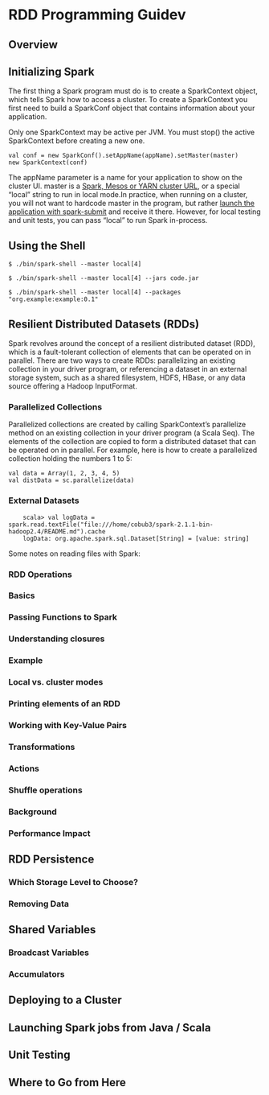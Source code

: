 # RDD Programming Guidev


## Overview


## Initializing Spark

The first thing a Spark program must do is to create a SparkContext object, which tells Spark how to access a cluster. To create a SparkContext you first need to build a SparkConf object that contains information about your application.

Only one SparkContext may be active per JVM. You must stop() the active SparkContext before creating a new one.
~~~
val conf = new SparkConf().setAppName(appName).setMaster(master)
new SparkContext(conf)
~~~
The appName parameter is a name for your application to show on the cluster UI. master is a [Spark, Mesos or YARN cluster URL](http://spark.apache.org/docs/latest/submitting-applications.html#master-urls),
or a special “local” string to run in local mode.In practice, when running on a cluster, you will not want to hardcode master in the program, 
but rather [launch the application with spark-submit](http://spark.apache.org/docs/latest/submitting-applications.html) and receive it there. 
However, for local testing and unit tests, you can pass “local” to run Spark in-process.


## Using the Shell
```
$ ./bin/spark-shell --master local[4]
```
```
$ ./bin/spark-shell --master local[4] --jars code.jar
```
```
$ ./bin/spark-shell --master local[4] --packages "org.example:example:0.1"
```


## Resilient Distributed Datasets (RDDs)
Spark revolves around the concept of a resilient distributed dataset (RDD), which is a fault-tolerant collection of elements that can be operated on in parallel. 
There are two ways to create RDDs: 
parallelizing an existing collection in your driver program, or referencing a dataset in an external storage system, such as a shared filesystem, HDFS, HBase, or any data source offering a Hadoop InputFormat.


### Parallelized Collections
Parallelized collections are created by calling SparkContext’s parallelize method on an existing collection in your driver program (a Scala Seq). 
The elements of the collection are copied to form a distributed dataset that can be operated on in parallel. For example, here is how to create a parallelized collection holding the numbers 1 to 5:
```
val data = Array(1, 2, 3, 4, 5)
val distData = sc.parallelize(data)
```



### External Datasets
```
    scala> val logData = spark.read.textFile("file:///home/cobub3/spark-2.1.1-bin-hadoop2.4/README.md").cache
    logData: org.apache.spark.sql.Dataset[String] = [value: string]
```
Some notes on reading files with Spark:


### RDD Operations


### Basics




### Passing Functions to Spark



### Understanding closures



### Example



### Local vs. cluster modes


### Printing elements of an RDD



### Working with Key-Value Pairs

### Transformations

### Actions

### Shuffle operations


### Background


### Performance Impact



## RDD Persistence


### Which Storage Level to Choose?

### Removing Data



## Shared Variables

### Broadcast Variables


### Accumulators

## Deploying to a Cluster


## Launching Spark jobs from Java / Scala

## Unit Testing

## Where to Go from Here
